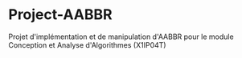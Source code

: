 # Project-AABBR
Projet d'implémentation et de manipulation d'AABBR pour le module Conception et Analyse d'Algorithmes (X1IP04T)
